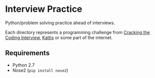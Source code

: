 # Interview Practice
Python/problem solving practice ahead of interviews.

Each directory represents a programming challenge from [Cracking the Coding Interview](https://www.amazon.co.uk/dp/0984782850/), [Kattis](https://open.kattis.com/) or some part of the internet.

## Requirements

- Python 2.7
- Nose2 (`pip install nose2`)
